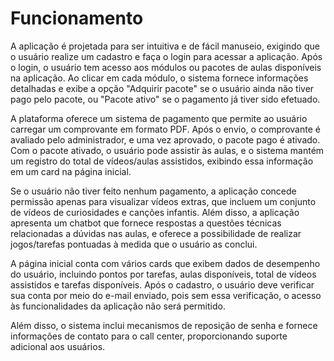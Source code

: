 # Funcionamento

A aplicação é projetada para ser intuitiva e de fácil manuseio, exigindo que o usuário realize um cadastro e faça o login para acessar a aplicação. Após o login, o usuário tem acesso aos módulos ou pacotes de aulas disponíveis na aplicação. Ao clicar em cada módulo, o sistema fornece informações detalhadas e exibe a opção "Adquirir pacote" se o usuário ainda não tiver pago pelo pacote, ou "Pacote ativo" se o pagamento já tiver sido efetuado.

A plataforma oferece um sistema de pagamento que permite ao usuário carregar um comprovante em formato PDF. Após o envio, o comprovante é avaliado pelo administrador, e uma vez aprovado, o pacote pago é ativado. Com o pacote ativado, o usuário pode assistir às aulas, e o sistema mantém um registro do total de vídeos/aulas assistidos, exibindo essa informação em um card na página inicial.

Se o usuário não tiver feito nenhum pagamento, a aplicação concede permissão apenas para visualizar vídeos extras, que incluem um conjunto de vídeos de curiosidades e canções infantis. Além disso, a aplicação apresenta um chatbot que fornece respostas a questões técnicas relacionadas a dúvidas nas aulas, e oferece a possibilidade de realizar jogos/tarefas pontuadas à medida que o usuário as conclui.

A página inicial conta com vários cards que exibem dados de desempenho do usuário, incluindo pontos por tarefas, aulas disponíveis, total de vídeos assistidos e tarefas disponíveis. Após o cadastro, o usuário deve verificar sua conta por meio do e-mail enviado, pois sem essa verificação, o acesso às funcionalidades da aplicação não será permitido.

Além disso, o sistema inclui mecanismos de reposição de senha e fornece informações de contato para o call center, proporcionando suporte adicional aos usuários.
